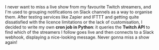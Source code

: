 I never want to miss a live show from my favourite Twitch streamers, and I'm used to grouping notifications on Slack
channels as a way to organise them.
After testing services like Zapier and IFTTT and getting quite dissatisfied with the licence limitations or the lack of
customisation, I decided to write my own **cron job in Python**: it queries the **Twitch API** to find which of the
streamers I follow goes live and then connects to a Slack webhook, displaying a nice-looking message.
Never gonna miss a show again!
